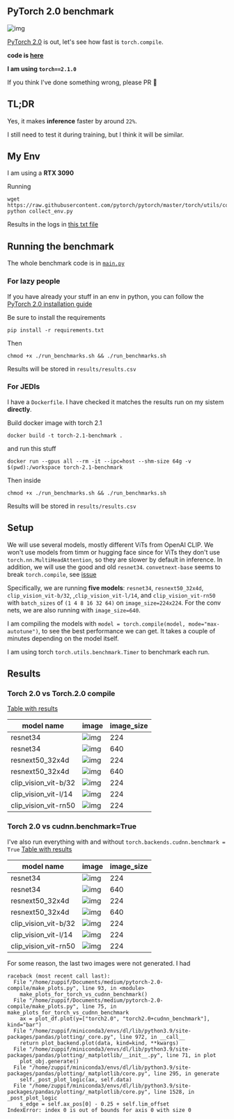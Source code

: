 ## PyTorch 2.0 benchmark
![img](header.png)

[PyTorch 2.0](https://pytorch.org/get-started/pytorch-2.0/#requirements) is out, let's see how fast is `torch.compile`. 

**code is [here](https://github.com/FrancescoSaverioZuppichini/pytorch-2.0-benchmark)**

**I am using `torch==2.1.0`**

If you think I've done something wrong, please PR 🙏


## TL;DR

Yes, it makes **inference** faster by around `22%`.

I still need to test it during training, but I think it will be similar.

## My Env
I am using a **RTX 3090**

Running 

```
wget https://raw.githubusercontent.com/pytorch/pytorch/master/torch/utils/collect_env.py
python collect_env.py
```

Results in the logs in [this txt file](my_env.txt)


## Running the benchmark
The whole benchmark code is in [`main.py`](main.py)

### For lazy people

If you have already your stuff in an env in python, you can follow the [PyTorch 2.0 installation guide](https://pytorch.org/get-started/pytorch-2.0/)

Be sure to install the requirements

```
pip install -r requirements.txt
```

Then

```
chmod +x ./run_benchmarks.sh && ./run_benchmarks.sh
```

Results will be stored in `results/results.csv`

### For JEDIs

I have a `Dockerfile`. I have checked it matches the results run on my sistem **directly**. 


Build docker image with torch 2.1

```
docker build -t torch-2.1-benchmark . 
```  

and run this stuff

```
docker run --gpus all --rm -it --ipc=host --shm-size 64g -v $(pwd):/workspace torch-2.1-benchmark
```

Then inside

```
chmod +x ./run_benchmarks.sh && ./run_benchmarks.sh
```

Results will be stored in `results/results.csv`

## Setup

We will use several models, mostly different ViTs from OpenAI CLIP. We won't use models from timm or hugging face since for ViTs they don't use `torch.nn.MultiHeadAttention`, so they are slower by default in inference. In addition, we will use the good and old `resnet34`. `convetnext-base` seems to break `torch.compile`, see [issue](https://github.com/pytorch/pytorch/issues/97018)

Specifically, we are running **five models**: `resnet34`, `resnext50_32x4d`, `clip_vision_vit-b/32`, ,`clip_vision_vit-l/14`, and `clip_vision_vit-rn50` with `batch_sizes` of `(1 4 8 16 32 64)` on `image_size=224x224`.  For the conv nets, we are also running with `image_size=640`.

I am compiling the models with `model = torch.compile(model, mode="max-autotune")`, to see the best performance we can get. It takes a couple of minutes depending on the model itself.

I am using torch `torch.utils.benchmark.Timer` to benchmark each run.

## Results
### Torch 2.0 vs Torch.2.0 compile

[Table with results](results/torch-torch2-compile.md)


| model name | image | image_size |
| --- | --- | --- |
| resnet34 | ![img](plots/resnet34-224-results.jpeg) | 224 |
| resnet34 | ![img](plots/resnet34-640-results.jpeg) | 640 |
| resnext50_32x4d | ![img](plots/resnext50_32x4d-224-results.jpeg)  |  224 |
| resnext50_32x4d | ![img](plots/resnext50_32x4d-640-results.jpeg)  |  640 |
| clip_vision_vit-b/32 | ![img](plots/clip_vision_vit-b-32-224-results.jpeg)  |  224 |
| clip_vision_vit-l/14 | ![img](plots/clip_vision_vit-l-14-224-results.jpeg) | 224 |
| clip_vision_vit-rn50 | ![img](plots/clip_vision_vit-rn50-224-results.jpeg) | 224 |

### Torch 2.0 vs cudnn.benchmark=True
I've also run everything with and without `torch.backends.cudnn.benchmark = True`
[Table with results](results/torch-cudnn_benchmark.md)

| model name | image | image_size |
| --- | --- | --- |
| resnet34 | ![img](plots/resnet34-224-cudnn_benchmark-results.jpeg) | 224 |
| resnet34 | ![img](plots/resnet34-640-cudnn_benchmark-results.jpeg) | 640 |
| resnext50_32x4d | ![img](plots/resnext50_32x4d-224-cudnn_benchmark-results.jpeg)  |  224 |
| resnext50_32x4d | ![img](plots/resnext50_32x4d-640-cudnn_benchmark-results.jpeg)  |  640 |
| clip_vision_vit-b/32 | ![img](plots/clip_vision_vit-b-32-224-cudnn_benchmark-results.jpeg)  |  224 |
| clip_vision_vit-l/14 | ![img](plots/clip_vision_vit-b-14-224-cudnn_benchmark-results.jpeg) | 224 |
| clip_vision_vit-rn50 | ![img](plots/clip_vision_vit-rn50-224-cudnn_benchmark-results.jpeg) | 224 |

For some reason, the last two images were not generated. I had 

```
raceback (most recent call last):
  File "/home/zuppif/Documents/medium/pytorch-2.0-compile/make_plots.py", line 93, in <module>
    make_plots_for_torch_vs_cudnn_benchmark()
  File "/home/zuppif/Documents/medium/pytorch-2.0-compile/make_plots.py", line 75, in make_plots_for_torch_vs_cudnn_benchmark
    ax = plot_df.plot(y=["torch2.0", "torch2.0+cudnn_benchmark"], kind="bar")
  File "/home/zuppif/miniconda3/envs/dl/lib/python3.9/site-packages/pandas/plotting/_core.py", line 972, in __call__
    return plot_backend.plot(data, kind=kind, **kwargs)
  File "/home/zuppif/miniconda3/envs/dl/lib/python3.9/site-packages/pandas/plotting/_matplotlib/__init__.py", line 71, in plot
    plot_obj.generate()
  File "/home/zuppif/miniconda3/envs/dl/lib/python3.9/site-packages/pandas/plotting/_matplotlib/core.py", line 295, in generate
    self._post_plot_logic(ax, self.data)
  File "/home/zuppif/miniconda3/envs/dl/lib/python3.9/site-packages/pandas/plotting/_matplotlib/core.py", line 1528, in _post_plot_logic
    s_edge = self.ax_pos[0] - 0.25 + self.lim_offset
IndexError: index 0 is out of bounds for axis 0 with size 0
```
